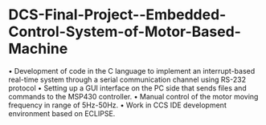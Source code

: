 # DCS-Final-Project--Embedded-Control-System-of-Motor-Based-Machine
• Development of code in the C language to implement an interrupt-based real-time system through a serial communication channel using RS-232 protocol
• Setting up a GUI interface on the PC side that sends files and commands to the MSP430 controller.
• Manual control of the motor moving frequency in range of 5Hz-50Hz.
• Work in CCS IDE development environment based on ECLIPSE.
